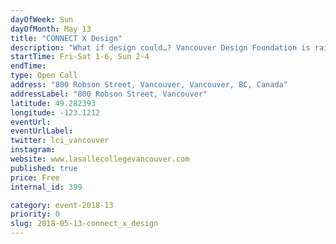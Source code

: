 ```yaml
---
dayOfWeek: Sun
dayOfMonth: May 13
title: "CONNECT X Design"
description: "What if design could…? Vancouver Design Foundation is raising awareness by connecting the dots between design potential and design impact. Connect design impact to positive potential, see how we’re connected by design each day, and connect to each other - as a community - to exchange ideas and to dream about what’s possible.<br> <br> Sponsored by LaSalle College<br> LaSalle College Vancouver offers Bachelor’s Degrees and Diploma programs with a concentration in the applied arts.  Specifically, the areas of Fashion, Design, Media Arts, and Culinary Arts. The Vancouver campus also offers on-line training programs in Interior Design, Fashion Marketing, Video Game 3D Modelling, and Administrative Assistant. <br> The college is accredited by BC’s Private Career Training Institutions Agency (PCTIA) and is a member of the LCI Education network composed of 23 campuses on 5 continents, offering high-quality post-secondary education in Vancouver for over 10 years. Among the many advantages, students are able to enjoy opportunities to study abroad from one week to one semester at a selection of the network’s campuses, including Montreal, Bogota, Istanbul, Jakarta and Barcelona."
startTime: Fri-Sat 1-6, Sun 2-4
endTime: 
type: Open Call
address: "800 Robson Street, Vancouver, Vancouver, BC, Canada"
addressLabel: "800 Robson Street, Vancouver"
latitude: 49.282393
longitude: -123.1212
eventUrl: 
eventUrlLabel: 
twitter: lci_vancouver
instagram: 
website: www.lasallecollegevancouver.com
published: true
price: Free
internal_id: 399

category: event-2018-13
priority: 0
slug: 2018-05-13-connect_x_design
---
```

